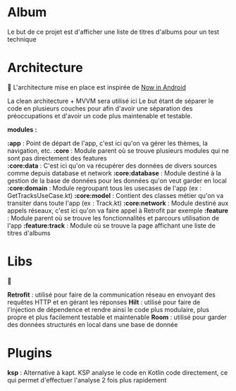 Album
==================

Le but de ce projet est d'afficher une liste de titres d'albums pour un test technique 

Architecture
==================

🚧
L'architecture mise en place est inspirée de [Now in Android](https://developer.android.com/series/now-in-android)

La clean architecture + MVVM sera utilisé ici
Le but étant de séparer le code en plusieurs couches pour afin d'avoir une séparation des préoccupations et d'avoir un code plus maintenable et testable.


**modules :** 

**:app** : Point de départ de l'app, c'est ici qu'on va gérer les thèmes, la navigation, etc.
**:core** : Module parent où se trouve plusieurs modules qui ne sont pas directement des features  
**:core:data** : C'est ici qu'on va récupérer des données de divers sources comme depuis database et network
**:core:database** : Module destiné à la gestion de la base de données pour les données qu'on veut garder en local
**:core:domain** : Module regroupant tous les usecases de l'app (ex : GetTracksUseCase.kt)
**:core:model** : Contient des classes métier qu'on va transiter dans toute l'app (ex : Track.kt)
**:core:network** : Module destiné aux appels réseaux, c'est ici qu'on va faire appel à Retrofit par exemple
**:feature** : Module parent où se trouve les fonctionnalités et parcours utilisation de l'app 
**:feature:track** : Module où se trouve la page affichant une liste de titres d'albums

Libs
==================

🚧

**Retrofit** : utilisé pour faire de la communication réseau en envoyant des requêtes HTTP et en gérant les réponses 
**Hilt** : utilisé pour faire de l'injection de dépendence et rendre ainsi le code plus modulaire, plus propre et plus facilement testable et maintenable
**Room** : utilisé pour garder des données structurés en local dans une base de donnée

Plugins 
==================

**ksp** : Alternative à kapt. KSP analyse le code en Kotlin code directement, ce qui permet d'effectuer l'analyse 2 fois plus rapidement